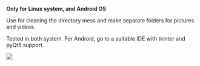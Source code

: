 **Only for Linux system, and Android OS**

Use for cleaning the directory mess and make separate folders for pictures and videos.

Tested in both system. 
For Android, go to a suitable IDE with tkinter and pyQt5 support.

[![](https://img.shields.io/badge/linux-test-blue.svg)](https://youtu.be/ut8kVLq9iUw)

